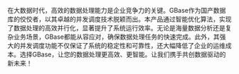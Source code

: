 在大数据时代，高效的数据处理能力是企业竞争力的关键。GBase作为国产数据库的佼佼者，以其卓越的并发调度技术脱颖而出。本产品通过智能优化算法，实现了数据处理的高效并行化，显著提升了系统运行效率。无论是海量数据分析还是复杂业务场景，GBase都能从容应对，确保数据处理任务的快速完成。此外，其强大的并发调度功能不仅保证了系统的稳定性和可靠性，还大幅降低了企业的运维成本。选择GBase，让您的数据处理更高效、更智能。让我们携手共创数据驱动的新未来！